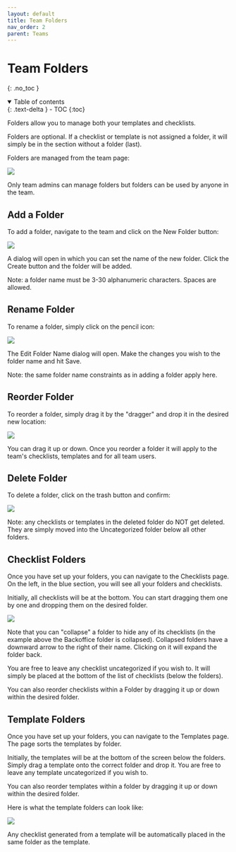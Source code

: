 ```yaml
---
layout: default
title: Team Folders
nav_order: 2
parent: Teams
---
```


# Team Folders
{: .no_toc }

<details open markdown="block">
  <summary>
    Table of contents
  </summary>
  {: .text-delta }
- TOC
{:toc}
</details>

Folders allow you to manage both your templates and checklists. 

Folders are optional. If a checklist or template is not assigned a folder, it will simply be in the section without a folder (last).

Folders are managed from the team page:

![](/assets/images/teams/folders.png)

Only team admins can manage folders but folders can be used by anyone in the team.

## Add a Folder
To add a folder, navigate to the team and click on the New Folder button:

![](/assets/images/teams/folders-add.png)

A dialog will open in which you can set the name of the new folder. Click the Create button and the folder will be added.

Note: a folder name must be 3-30 alphanumeric characters. Spaces are allowed.

## Rename Folder
To rename a folder, simply click on the pencil icon:

![](/assets/images/teams/folders-rename.png)

The Edit Folder Name dialog will open. Make the changes you wish to the folder name and hit Save. 

Note: the same folder name constraints as in adding a folder apply here.

## Reorder Folder
To reorder a folder, simply drag it by the "dragger" and drop it in the desired new location:

![](/assets/images/teams/folders-reorder.png)

You can drag it up or down. Once you reorder a folder it will apply to the team's checklists, templates and for all team users.

## Delete Folder
To delete a folder, click on the trash button and confirm:

![](/assets/images/teams/folders-delete.png)

Note: any checklists or templates in the deleted folder do NOT get deleted. They are simply moved into the Uncategorized folder below all other folders.

## Checklist Folders
Once you have set up your folders, you can navigate to the Checklists page. On the left, in the blue section, you will see all your folders and checklists. 

Initially, all checklists will be at the bottom. You can start dragging them one by one and dropping them on the desired folder. 

![](/assets/images/teams/folders-checklists.png)

Note that you can "collapse" a folder to hide any of its checklists (in the example above the Backoffice folder is collapsed). Collapsed folders have a downward arrow to the right of their name. Clicking on it will expand the folder back.

You are free to leave any checklist uncategorized if you wish to. It will simply be placed at the bottom of the list of checklists (below the folders).

You can also reorder checklists within a Folder by dragging it up or down within the desired folder.

## Template Folders
Once you have set up your folders, you can navigate to the Templates page. The page sorts the templates by folder. 

Initially, the templates will be at the bottom of the screen below the folders. Simply drag a template onto the correct folder and drop it. You are free to leave any template uncategorized if you wish to. 

You can also reorder templates within a folder by dragging it up or down within the desired folder.

Here is what the template folders can look like:

![](/assets/images/teams/folders-templates.png)

Any checklist generated from a template will be automatically placed in the same folder as the template.

